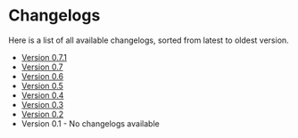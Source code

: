 # Changelogs

Here is a list of all available changelogs, sorted from latest to oldest version.
 - [Version 0.7.1](changelogs/CHANGELOG_0_7_1.html)
 - [Version 0.7](changelogs/CHANGELOG_0_7.html)
 - [Version 0.6](changelogs/CHANGELOG_0_6.html)
 - [Version 0.5](changelogs/CHANGELOG_0_5.html)
 - [Version 0.4](changelogs/CHANGELOG_0_4.html)
 - [Version 0.3](changelogs/CHANGELOG_0_3.html)
 - [Version 0.2](changelogs/CHANGELOG_0_2.html)
 - Version 0.1 - No changelogs available
